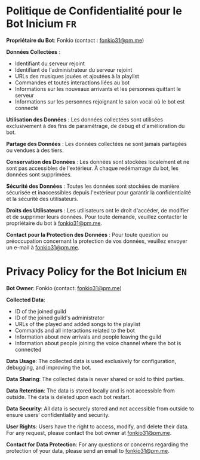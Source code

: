 # Politique de Confidentialité pour le Bot Inicium `FR`

**Propriétaire du Bot**: Fonkio (contact : fonkio31@pm.me)

**Données Collectées** :
- Identifiant du serveur rejoint
- Identifiant de l'administrateur du serveur rejoint
- URLs des musiques jouées et ajoutées à la playlist
- Commandes et toutes interactions liées au bot
- Informations sur les nouveaux arrivants et les personnes quittant le serveur
- Informations sur les personnes rejoignant le salon vocal où le bot est connecté

**Utilisation des Données** :
Les données collectées sont utilisées exclusivement à des fins de paramétrage, de debug et d'amélioration du bot.

**Partage des Données** :
Les données collectées ne sont jamais partagées ou vendues à des tiers.

**Conservation des Données** :
Les données sont stockées localement et ne sont pas accessibles de l'extérieur. À chaque redémarrage du bot, les données sont supprimées.

**Sécurité des Données** :
Toutes les données sont stockées de manière sécurisée et inaccessibles depuis l'extérieur pour garantir la confidentialité et la sécurité des utilisateurs.

**Droits des Utilisateurs** :
Les utilisateurs ont le droit d'accéder, de modifier et de supprimer leurs données. Pour toute demande, veuillez contacter le propriétaire du bot à fonkio31@pm.me.

**Contact pour la Protection des Données** :
Pour toute question ou préoccupation concernant la protection de vos données, veuillez envoyer un e-mail à fonkio31@pm.me.

# Privacy Policy for the Bot Inicium `EN`

**Bot Owner**: Fonkio (contact: fonkio31@pm.me)

**Collected Data**:
- ID of the joined guild
- ID of the joined guild's administrator
- URLs of the played and added songs to the playlist
- Commands and all interactions related to the bot
- Information about new arrivals and people leaving the guild
- Information about people joining the voice channel where the bot is connected

**Data Usage**:
The collected data is used exclusively for configuration, debugging, and improving the bot.

**Data Sharing**:
The collected data is never shared or sold to third parties.

**Data Retention**:
The data is stored locally and is not accessible from outside. The data is deleted upon each bot restart.

**Data Security**:
All data is securely stored and not accessible from outside to ensure users' confidentiality and security.

**User Rights**:
Users have the right to access, modify, and delete their data. For any request, please contact the bot owner at fonkio31@pm.me.

**Contact for Data Protection**:
For any questions or concerns regarding the protection of your data, please send an email to fonkio31@pm.me.

